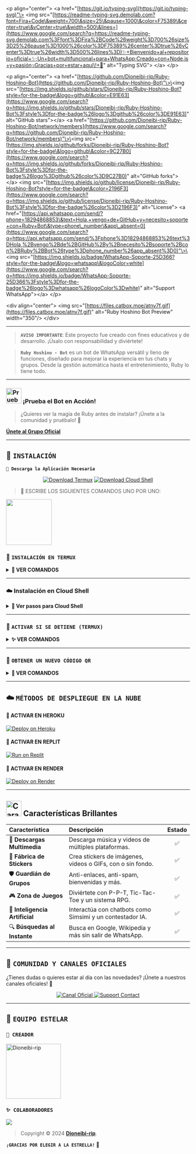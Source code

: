 \<p align="center"\>
\<a href="[https://git.io/typing-svg](https://git.io/typing-svg)"\>
\<img src="[https://readme-typing-svg.demolab.com?font=Fira+Code\&weight=700\&size=25\&pause=1000\&color=F75389\&center=true\&vCenter=true\&width=500\&lines=](https://www.google.com/search?q=https://readme-typing-svg.demolab.com%3Ffont%3DFira%2BCode%26weight%3D700%26size%3D25%26pause%3D1000%26color%3DF75389%26center%3Dtrue%26vCenter%3Dtrue%26width%3D500%26lines%3D)✨+Bienvenido+al+repositorio+oficial+✨;Un+bot+multifuncional+para+WhatsApp;Creado+con+Node.js+y+pasión;¡Gracias+por+estar+aquí\!+💖" alt="Typing SVG"\>
\</a\>
\</p\>

\<p align="center"\>
\<a href="[https://github.com/Dioneibi-rip/Ruby-Hoshino-Bot](https://github.com/Dioneibi-rip/Ruby-Hoshino-Bot)"\>\<img src="[https://img.shields.io/github/stars/Dioneibi-rip/Ruby-Hoshino-Bot?style=for-the-badge\&logo=github\&color=E91E63](https://www.google.com/search?q=https://img.shields.io/github/stars/Dioneibi-rip/Ruby-Hoshino-Bot%3Fstyle%3Dfor-the-badge%26logo%3Dgithub%26color%3DE91E63)" alt="GitHub stars"\>\</a\>
\<a href="[https://github.com/Dioneibi-rip/Ruby-Hoshino-Bot/network/members](https://www.google.com/search?q=https://github.com/Dioneibi-rip/Ruby-Hoshino-Bot/network/members)"\>\<img src="[https://img.shields.io/github/forks/Dioneibi-rip/Ruby-Hoshino-Bot?style=for-the-badge\&logo=github\&color=9C27B0](https://www.google.com/search?q=https://img.shields.io/github/forks/Dioneibi-rip/Ruby-Hoshino-Bot%3Fstyle%3Dfor-the-badge%26logo%3Dgithub%26color%3D9C27B0)" alt="GitHub forks"\>\</a\>
\<img src="[https://img.shields.io/github/license/Dioneibi-rip/Ruby-Hoshino-Bot?style=for-the-badge\&color=2196F3](https://www.google.com/search?q=https://img.shields.io/github/license/Dioneibi-rip/Ruby-Hoshino-Bot%3Fstyle%3Dfor-the-badge%26color%3D2196F3)" alt="License"\>
\<a href="[https://api.whatsapp.com/send/?phone=18294868853\&text=Hola,+vengo+de+GitHub+y+necesito+soporte+con+Ruby+Bot\&type=phone\_number\&app\_absent=0](https://www.google.com/search?q=https://api.whatsapp.com/send/%3Fphone%3D18294868853%26text%3DHola,%2Bvengo%2Bde%2BGitHub%2By%2Bnecesito%2Bsoporte%2Bcon%2BRuby%2BBot%26type%3Dphone_number%26app_absent%3D0)"\>\<img src="[https://img.shields.io/badge/WhatsApp-Soporte-25D366?style=for-the-badge\&logo=whatsapp\&logoColor=white](https://www.google.com/search?q=https://img.shields.io/badge/WhatsApp-Soporte-25D366%3Fstyle%3Dfor-the-badge%26logo%3Dwhatsapp%26logoColor%3Dwhite)" alt="Support WhatsApp"\>\</a\>
\</p\>

\<div align="center"\>
\<img src="[https://files.catbox.moe/atnv7f.gif](https://files.catbox.moe/atnv7f.gif)" alt="Ruby Hoshino Bot Preview" width="350"/\>
\</div\>

-----

> **`AVISO IMPORTANTE`**: Este proyecto fue creado con fines educativos y de desarrollo. ¡Úsalo con responsabilidad y diviértete!

> **`Ruby Hoshino - Bot`** es un bot de WhatsApp versátil y lleno de funciones, diseñado para mejorar la experiencia en tus chats y grupos. Desde la gestión automática hasta el entretenimiento, Ruby lo tiene todo.

-----

### <img src="https://i.pinimg.com/originals/19/80/6e/19806e91932e6054965fc83b85241270.gif" alt="Prueba La Bot Aqui" width="42" height="42"> ¡Prueba el Bot en Acción!

> ¿Quieres ver la magia de Ruby antes de instalar? ¡Únete a la comunidad y pruébalo! 💖

[**Únete al Grupo Oficial**](https://chat.whatsapp.com/K2CPrOTksiA36SW6k41yuR)

-----

## 🩵 **`INSTALACIÓN`**

**`🍧 Descarga la Aplicación Necesaria`**

<p align="center">
  <a href="https://www.mediafire.com/file/llugt4zgj7g3n3u/com.termux_1020.apk/file"><img src="https://img.shields.io/badge/Descargar-Termux-26C6DA?style=for-the-badge&logo=android" alt="Download Termux"></a>
  <a href="https://www.mediafire.com/file/bp2l6cci2p30hjv/Cloud+Shell_1.apk/file"><img src="https://img.shields.io/badge/Descargar-Cloud%20Shell-FF7043?style=for-the-badge&logo=google-cloud" alt="Download Cloud Shell"></a>
</p>

> 🚩 ESCRIBE LOS SIGUIENTES COMANDOS UNO POR UNO:

<a
href="https://www.mediafire.com/file/llugt4zgj7g3n3u/com.termux_1020.apk/file"><img src="https://qu.ax/finc.jpg" height="125px"></a> 

### 📱 **`INSTALACIÓN EN TERMUX`**

<details>
<summary><b>🔰 VER COMANDOS</b></summary>

```bash
termux-setup-storage
````

```bash
pkg update && pkg upgrade && pkg install -y git nodejs ffmpeg imagemagick yarn
```

```bash
git clone https://github.com/Dioneibi-rip/Ruby-Hoshino-Bot && cd Ruby-Hoshino-Bot
```

```bash
yarn install
```

```bash
npm start
```

> Cuando el sistema te pregunte: `(Y/I/N/O/D/Z) [default=N]`, escribe **"y"** y presiona **ENTER**.

</details>

---

### ☁️ Instalación en **Cloud Shell**

<details>
  <summary><b>🚀 Ver pasos para Cloud Shell</b></summary>

```bash
git clone https://github.com/Dioneibi-rip/Ruby-Hoshino-Bot && cd Ruby-Hoshino-Bot
```

```bash
yarn install && npm install
```

```bash
npm start
```

> ✔️ Asegúrate de que tu Cloud Shell tenga Node.js instalado.
</details>

---

### 💖 **`ACTIVAR SI SE DETIENE (TERMUX)`**

<details>
<summary><b>✨ VER COMANDOS</b></summary>

```bash
cd ~/Ruby-Hoshino-Bot
```

```bash
npm start
```

</details>

---

### 🔑 **`OBTENER UN NUEVO CÓDIGO QR`**

<details>
<summary><b>🔄 VER COMANDOS</b></summary>

```bash
cd Ruby-Hoshino-Bot
```

```bash
rm -rf RubySession
```

```bash
npm start
```

</details>

---

## ☁️ **`MÉTODOS DE DESPLIEGUE EN LA NUBE`**

#### 💜 **ACTIVAR EN HEROKU**

[![Deploy on Heroku](https://img.shields.io/badge/DEPLOY%20EN%20HEROKU-6762A6?style=for-the-badge\&logo=heroku\&logoColor=white)](https://heroku.com/deploy?template=https://github.com/Dioneibi-rip/Ruby-Hoshino-Bot)

#### 💙 **ACTIVAR EN REPLIT**

[![Run on Replit](https://img.shields.io/badge/ACTIVAR%20EN%20REPLIT-0D101E?style=for-the-badge\&logo=replit\&logoColor=white)](https://repl.it/github/Dioneibi-rip/Ruby-Hoshino-Bot)

#### 💚 **ACTIVAR EN RENDER**

[![Deploy on Render](https://img.shields.io/badge/ACTIVAR%20EN%20RENDER-0468FF?style=for-the-badge\&logo=render\&logoColor=white)](https://dashboard.render.com/blueprint/new?repo=https%3A%2F%2Fgithub.com%2FDioneibi-rip%2FRuby-Hoshino-Bot)

---

## <img src="https://i.pinimg.com/originals/73/69/6e/73696e022df7cd5cb3d999c6875361dd.gif" alt="Características" width="42" height="42"> Características Brillantes

| Característica                 | Descripción                                                | Estado |
| :----------------------------- | :--------------------------------------------------------- | :----: |
| 🎵 **Descargas Multimedia**    | Descarga música y videos de múltiples plataformas.         |    ✅   |
| 🎨 **Fábrica de Stickers**     | Crea stickers de imágenes, videos o GIFs, con o sin fondo. |    ✅   |
| 🛡️ **Guardián de Grupos**     | Anti-enlaces, anti-spam, bienvenidas y más.                |    ✅   |
| 🎮 **Zona de Juegos**          | Diviértete con P-P-T, Tic-Tac-Toe y un sistema RPG.        |    ✅   |
| 🤖 **Inteligencia Artificial** | Interactúa con chatbots como Simsimi y un contestador IA.  |    ✅   |
| 🔍 **Búsquedas al Instante**   | Busca en Google, Wikipedia y más sin salir de WhatsApp.    |    ✅   |

---

## 💬 **`COMUNIDAD Y CANALES OFICIALES`**

¿Tienes dudas o quieres estar al día con las novedades? ¡Únete a nuestros canales oficiales! 💫

<p align="center">
  <a href="https://whatsapp.com/channel/0029VakLbM76mYPPFL0IFI3P">
    <img src="https://img.shields.io/badge/Canal%20Oficial-25D366?style=for-the-badge&logo=whatsapp&logoColor=white" alt="Canal Oficial">
  </a>
  <a href="https://api.whatsapp.com/send/?phone=18294868853&text=Hola,+vengo+de+GitHub+y+necesito+soporte+con+Ruby+Bot&type=phone_number&app_absent=0">
    <img src="https://img.shields.io/badge/Contacto%20de%20Soporte-FF5722?style=for-the-badge&logo=whatsapp&logoColor=white" alt="Support Contact">
  </a>
</p>

---

## 👑 **`EQUIPO ESTELAR`**

### **`💎 CREADOR`**

<a href="https://github.com/Dioneibi-rip">
  <img src="https://github.com/Dioneibi-rip.png" width="150" height="150" alt="Dioneibi-rip"/>
</a>

### **`✨ COLABORADORES`**

<a href="https://github.com/Dioneibi-rip/Ruby-Hoshino-Bot/graphs/contributors">
  <img src="https://contrib.rocks/image?repo=Dioneibi-rip/Ruby-Hoshino-Bot" />
</a>

<br>

> Copyright © 2024 **[Dioneibi-rip](https://github.com/Dioneibi-rip)**.

**`¡GRACIAS POR ELEGIR A LA ESTRELLA!` 💖**